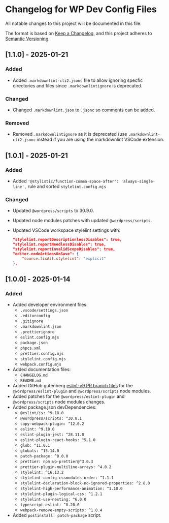 # Changelog for WP Dev Config Files

All notable changes to this project will be documented in this file.

The format is based on [Keep a Changelog](https://keepachangelog.com/en/1.1.0/),
and this project adheres to [Semantic Versioning](https://semver.org/spec/v2.0.0.html).

<!-- ## [Unreleased] -->

## [1.1.0] - 2025-01-21

### Added

-   Added `.markdownlint-cli2.jsonc` file to allow ignoring specfic directories and files since `.markdownlintignore` is deprecated.

### Changed

-   Changed `.markdownlint.json` to `.jsonc` so comments can be added.

### Removed

-   Removed `.markdownlintignore` as it is deprecated (use `.markdownlint-cli2.jsonc` instead if you are using the markdownlint VSCode extension.

## [1.0.1] - 2025-01-21

### Added

-   Added `'@stylistic/function-comma-space-after': 'always-single-line',` rule and sorted `stylelint.config.mjs`

### Changed

-   Updated `@wordpress/scripts` to 30.9.0.
-   Updated node modules patches with updated `@wordpress/scripts`.
-   Updated VSCode workspace stylelint settings with:

    ```json
    "stylelint.reportDescriptionlessDisables": true,
    "stylelint.reportNeedlessDisables": true,
    "stylelint.reportInvalidScopeDisables": true,
    "editor.codeActionsOnSave": {
    	"source.fixAll.stylelint": "explicit"
    },
    ```

## [1.0.0] - 2025-01-14

### Added

-   Added developer environment files:
    -   `.vscode/settings.json`
    -   `.editorconfig`
    -   `.gitignore`
    -   `.markdownlint.json`
    -   `.prettierignore`
    -   `eslint.config.mjs`
    -   `package.json`
    -   `phpcs.xml`
    -   `prettier.config.mjs`
    -   `stylelint.config.mjs`
    -   `webpack.config.mjs`
-   Added documentation files:
    -   `CHANGELOG.md`
    -   `README.md`
-   Added GitHub gutenberg [eslint-v9 PR branch files](https://github.com/WordPress/gutenberg/pull/65648) for the `@wordpress/eslint-plugin` and `@wordpress/scripts` node modules.
-   Added patches for the `@wordpress/eslint-plugin` and `@wordpress/scripts` node modules changes.
-   Added package.json devDependencies:
    -   `@eslint/js: ^9.18.0`
    -   `@wordpress/scripts: ^30.8.1`
    -   `copy-webpack-plugin: ^12.0.2`
    -   `eslint: ^9.18.0`
    -   `eslint-plugin-jest: ^28.11.0`
    -   `eslint-plugin-react-hooks: ^5.1.0`
    -   `glob: ^11.0.1`
    -   `globals: ^15.14.0`
    -   `patch-package: ^8.0.0`
    -   `prettier: npm:wp-prettier@^3.0.3`
    -   `prettier-plugin-multiline-arrays: ^4.0.2`
    -   `stylelint: ^16.13.2`
    -   `stylelint-config-cssmodules-order: ^1.1.1`
    -   `stylelint-declaration-block-no-ignored-properties: ^2.8.0`
    -   `stylelint-high-performance-animation: ^1.10.0`
    -   `stylelint-plugin-logical-css: ^1.2.1`
    -   `stylelint-use-nesting: ^6.0.0`
    -   `typescript-eslint: ^8.20.0`
    -   `webpack-remove-empty-scripts: ^1.0.4`
-   Added `postinstall: patch-package` script.

